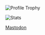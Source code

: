 ![Profile Trophy](https://github-profile-trophy.vercel.app/?username=david-driscoll&theme=dracula)

![Stats](https://github-readme-stats.vercel.app/api/?username=david-driscoll&theme=dracula)

<a rel="me" href="https://infosec.exchange/@daviddriscoll">Mastodon</a>
